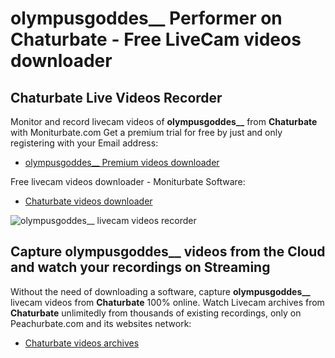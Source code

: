 # olympusgoddes__ Performer on Chaturbate - Free LiveCam videos downloader

## Chaturbate Live Videos Recorder

Monitor and record livecam videos of **olympusgoddes__** from **Chaturbate** with Moniturbate.com
Get a premium trial for free by just and only registering with your Email address:
* [olympusgoddes__ Premium videos downloader](https://moniturbate.com/request-demo-licence-key.html)

Free livecam videos downloader - Moniturbate Software:
* [Chaturbate videos downloader](https://moniturbate.com/moniturbate-download-software.html)

![olympusgoddes__ livecam videos recorder](https://peachurnet.com/templates/moniturbate-software.png)


## Capture olympusgoddes__ videos from the Cloud and watch your recordings on Streaming

Without the need of downloading a software, capture **olympusgoddes__** livecam videos from **Chaturbate** 100% online.
Watch Livecam archives from **Chaturbate** unlimitedly from thousands of existing recordings, only on Peachurbate.com and its websites network:
* [Chaturbate videos archives](https://peachurnet.com/)